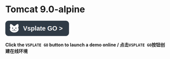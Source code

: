 # Tomcat 9.0-alpine

<a href="https://www.vsplate.com/?docker-compose=https://github.com/vsplate/dcenvs/tomcat/9.0-alpine"><img alt="VSPLATE GO" src="https://raw.githubusercontent.com/vsplate/images/master/vsgo_btn.png" width="200px"></a>

**Click the `VSPLATE GO` button to launch a demo online / 点击`VSPLATE GO`按钮创建在线环境**
